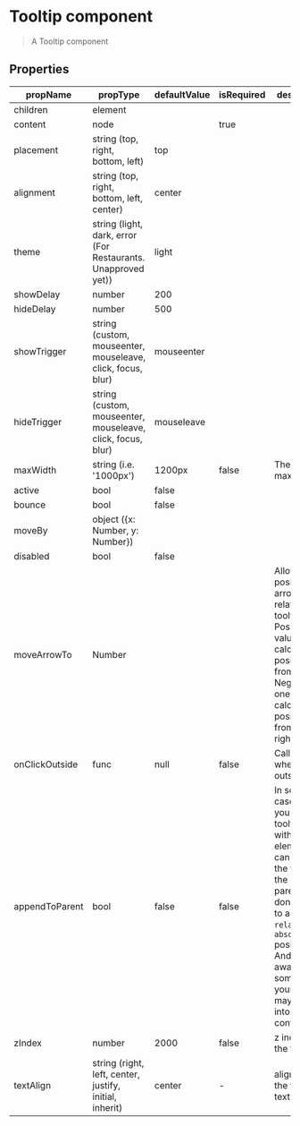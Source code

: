 # Tooltip component

> A Tooltip component

## Properties

| propName        | propType                                                      | defaultValue | isRequired | description |
|-----------------|---------------------------------------------------------------|--------------|------------|-------------|
| children        | element                                                       |              |            |             |
| content         | node                                                          |              | true       |             |
| placement       | string (top, right, bottom, left)                             | top          |            |             |
| alignment       | string (top, right, bottom, left, center)                     | center       |            |             |
| theme           | string (light, dark, error (For Restaurants. Unapproved yet)) | light        |            |             |
| showDelay       | number                                                        | 200          |            |             |
| hideDelay       | number                                                        | 500          |            |             |
| showTrigger     | string (custom, mouseenter, mouseleave, click, focus, blur)   | mouseenter   |            |             |
| hideTrigger     | string (custom, mouseenter, mouseleave, click, focus, blur)   | mouseleave   |            |             |
| maxWidth        | string (i.e. '1000px')                                        | 1200px       | false      | The tooltip max width |
| active          | bool                                                          | false        |            |             |
| bounce          | bool                                                          | false        |            |             |
| moveBy          | object ({x: Number, y: Number})                               |              |            |             |
| disabled        | bool                                                          | false        |            |             |
| moveArrowTo     | Number                                                        |              |            | Allows to position the arrow relative to tooltip. Positive value calculates position from left/top. Negative one calculates position from right/bottom. |
| onClickOutside  | func                                                          | null         | false      | Callback when cliking outside |
| appendToParent  | bool                                                          | false        | false      | In some cases when you need a tooltip scroll with your element, you can append the tooltip to the direct parent, just don't forget to apply `relative`, `absolute` positioning. And be aware that some of your styles may leak into tooltip content. |
| zIndex          | number                                                        | 2000         | false      | z index of the tooltip |
| textAlign          | string (right, left, center, justify, initial, inherit)                                                        | center         | -      | alignment of the tooltip's text |
